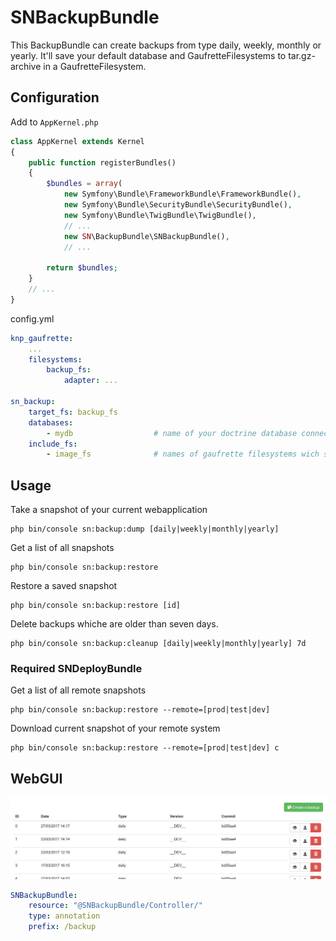 # SNBackupBundle

This BackupBundle can create backups from type daily, weekly, monthly or yearly. It'll save your default database and GaufretteFilesystems to tar.gz-archive in a GaufretteFilesystem.

## Configuration

Add to `AppKernel.php`

```php
class AppKernel extends Kernel
{
    public function registerBundles()
    {
        $bundles = array(
            new Symfony\Bundle\FrameworkBundle\FrameworkBundle(),
            new Symfony\Bundle\SecurityBundle\SecurityBundle(),
            new Symfony\Bundle\TwigBundle\TwigBundle(),
            // ...
            new SN\BackupBundle\SNBackupBundle(),
            // ...
            
        return $bundles;
    }
    // ...
}
```

config.yml

```yaml
knp_gaufrette:
    ...
    filesystems:
        backup_fs:
            adapter: ...

sn_backup:
    target_fs: backup_fs
    databases: 
        - mydb                  # name of your doctrine database connection
    include_fs:
        - image_fs              # names of gaufrette filesystems wich should backuped
```

## Usage

Take a snapshot of your current webapplication

    php bin/console sn:backup:dump [daily|weekly|monthly|yearly]

Get a list of all snapshots

    php bin/console sn:backup:restore

Restore a saved snapshot

    php bin/console sn:backup:restore [id]
    
Delete backups whiche are older than seven days.

    php bin/console sn:backup:cleanup [daily|weekly|monthly|yearly] 7d

### Required SNDeployBundle

Get a list of all remote snapshots

    php bin/console sn:backup:restore --remote=[prod|test|dev]
    
Download current snapshot of your remote system

    php bin/console sn:backup:restore --remote=[prod|test|dev] c
    
## WebGUI

![webgui](Resources/doc/web_gui.jpg)

```yaml
SNBackupBundle:
    resource: "@SNBackupBundle/Controller/"
    type: annotation
    prefix: /backup
```
